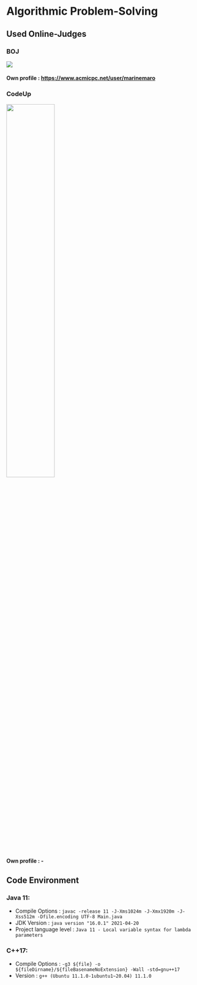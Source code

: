 # Algorithmic Problem-Solving
## Used Online-Judges
### BOJ
[![](https://d2gd6pc034wcta.cloudfront.net/images/logo@2x.png)](https://www.acmicpc.net)
#### Own profile : https://www.acmicpc.net/user/marinemaro
### CodeUp
<body>
  <a href="https://www.codeup.kr" target="_blank">
    <img class="CodeUp" width="50%" src="https://i.imgur.com/NeJq2jU.png"/>
  </a>
</body>

#### Own profile : -
## Code Environment
### Java 11:
- Compile Options : `javac -release 11 -J-Xms1024m -J-Xmx1920m -J-Xss512m -Dfile.encoding UTF-8 Main.java`
- JDK Version : `java version "16.0.1" 2021-04-20`
- Project language level : `Java 11 - Local variable syntax for lambda parameters`
### C++17:
- Compile Options : `-g3 ${file} -o ${fileDirname}/${fileBasenameNoExtension} -Wall -std=gnu++17`
- Version : `g++ (Ubuntu 11.1.0-1ubuntu1~20.04) 11.1.0`
